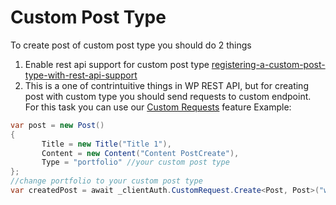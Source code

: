 # Custom Post Type

To create post of custom post type you should do 2 things
1. Enable rest api support for custom post type [registering-a-custom-post-type-with-rest-api-support](https://developer.wordpress.org/rest-api/extending-the-rest-api/adding-rest-api-support-for-custom-content-types/#registering-a-custom-post-type-with-rest-api-support)
2. This is a one of contrintuitive things in WP REST API, but for creating post with custom type you should send requests to custom endpoint. For this task you can use our [Custom Requests](https://github.com/wp-net/WordPressPCL/wiki/CustomRequests) feature
Example:
```c#
var post = new Post()
{
       Title = new Title("Title 1"),
       Content = new Content("Content PostCreate"),
       Type = "portfolio" //your custom post type
};
//change portfolio to your custom post type
var createdPost = await _clientAuth.CustomRequest.Create<Post, Post>("wp/v2/portfolio",post); 
```